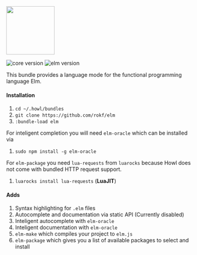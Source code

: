 
<img src="http://package.elm-lang.org/assets/logo.png" width="128">

![core version](https://img.shields.io/badge/core-4.0.1-4DC351.svg) ![elm version](https://img.shields.io/badge/elm-0.17.1-EBDB61.svg)

This bundle provides a language mode for the functional programming language Elm.

#### Installation
1. `cd ~/.howl/bundles`
2. `git clone https://github.com/rokf/elm`
3. `:bundle-load elm`

For inteligent completion you will need `elm-oracle` which can be installed via

1. `sudo npm install -g elm-oracle`

For `elm-package` you need `lua-requests` from `luarocks` because Howl does not come with bundled HTTP request support.

1. `luarocks install lua-requests` (**LuaJIT**)

#### Adds
1. Syntax highlighting for `.elm` files
2. Autocomplete and documentation via static API (Currently disabled)
3. Inteligent autocomplete with `elm-oracle`
3. Inteligent documentation with `elm-oracle`
4. `elm-make` which compiles your project to `elm.js`
5. `elm-package` which gives you a list of available packages to select and install
